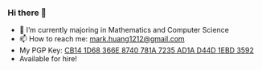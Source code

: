 ### Hi there 👋

- 🌱 I’m currently majoring in Mathematics and Computer Science
- 📫 How to reach me: mark.huang1212@gmail.com
- My PGP Key: [CB14 1D68 366E 8740 781A  7235 AD1A D44D 1EBD 3592](https://gh.hmplayground.dev/markhuang1212/pubkey.asc)
- Available for hire!

<!--
**markhuang1212/markhuang1212** is a ✨ _special_ ✨ repository because its `README.md` (this file) appears on your GitHub profile.

Here are some ideas to get you started:

- 🔭 I’m currently working on ...
- 🌱 I’m currently learning ...
- 👯 I’m looking to collaborate on ...
- 🤔 I’m looking for help with ...
- 💬 Ask me about ...
- 📫 How to reach me: ...
- 😄 Pronouns: ...
- ⚡ Fun fact: ...
-->
